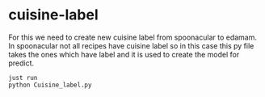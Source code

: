# cuisine-label
For this we need to create new cuisine label from spoonacular to edamam. In spoonacular not all recipes have cuisine label so in this case this py file takes the ones which have label and it is used to create the model for predict.

```
just run
python Cuisine_label.py
```
